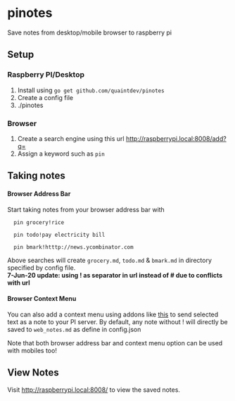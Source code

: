 # pinotes
Save notes from desktop/mobile browser to raspberry pi

## Setup

### Raspberry PI/Desktop
1. Install using `go get github.com/quaintdev/pinotes`
2. Create a config file 
3. ./pinotes

### Browser
1. Create a search engine using this url http://raspberrypi.local:8008/add?q=
2. Assign a keyword such as `pin`

## Taking notes
#### Browser Address Bar
Start taking notes from your browser address bar with

```
  pin grocery!rice

  pin todo!pay electricity bill

  pin bmark!htttp://news.ycombinator.com

```
Above searches will create `grocery.md`, `todo.md` & `bmark.md` in directory specified by config file.  
**7-Jun-20 update: using ! as separator in url instead of # due to conflicts with url**

#### Browser Context Menu
You can also add a context menu using addons like [this](https://addons.mozilla.org/en-US/firefox/addon/context-search-we/) to send selected text as a note to your PI server. By default, any note without ! will directly be saved to `web_notes.md` as define in config.json

Note that both browser address bar and context menu option can be used with mobiles too!

## View Notes

Visit http://raspberrypi.local:8008/ to view the saved notes.
